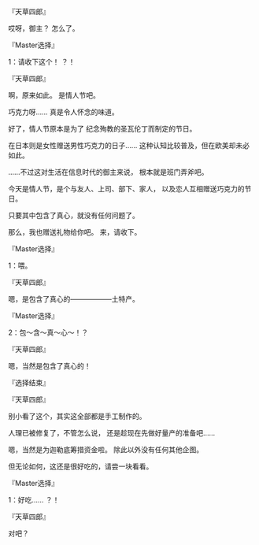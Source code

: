 『天草四郎』

哎呀，御主？
怎么了。

『Master选择』

1：请收下这个！
？！

『天草四郎』

啊，原来如此。
是情人节吧。

巧克力呀……
真是令人怀念的味道。

好了，情人节原本是为了
纪念殉教的圣瓦伦丁而制定的节日。

在日本则是女性赠送男性巧克力的日子……
这种认知比较普及，但在欧美却未必如此。

……不过这对生活在信息时代的御主来说，
根本就是班门弄斧吧。

今天是情人节，是个与友人、上司、部下、家人，
以及恋人互相赠送巧克力的节日。

只要其中包含了真心，就没有任何问题了。

那么，我也赠送礼物给你吧。
来，请收下。

『Master选择』

1：喂。

『天草四郎』

嗯，是包含了真心的——————土特产。

『Master选择』

2：包～含～真～心～！？

『天草四郎』

嗯，当然是包含了真心的！

『选择结束』

『天草四郎』

别小看了这个，其实这全部都是手工制作的。

人理已被修复了，不管怎么说，
还是趁现在先做好量产的准备吧……

嗯，当然是为迦勒底筹措资金啦。
除此以外没有任何其他企图。

但无论如何，这还是很好吃的，请尝一块看看。

『Master选择』

1：好吃……
？！

『天草四郎』

对吧？

